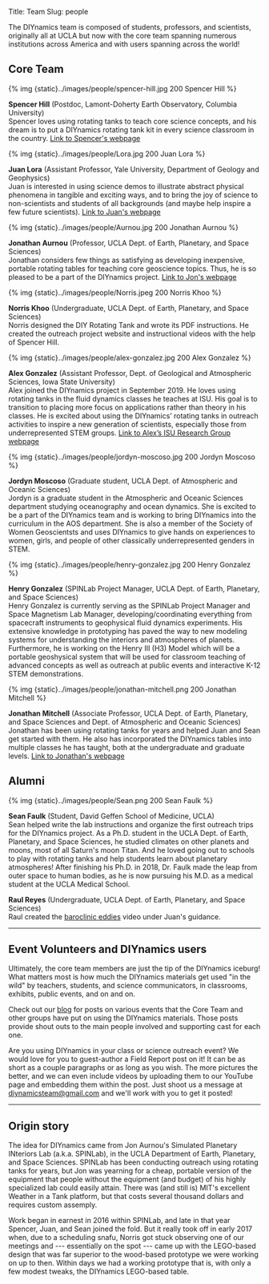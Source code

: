 Title: Team
Slug: people

The DIYnamics team is composed of students, professors, and
scientists, originally all at UCLA but now with the core team spanning
numerous institutions across America and with users spanning across
the world!

## Core Team

{% img {static}../images/people/spencer-hill.jpg 200 Spencer Hill %}

**Spencer Hill** (Postdoc, Lamont-Doherty Earth Observatory, Columbia
University)<br>Spencer loves using rotating tanks to teach core
science concepts, and his dream is to put a DIYnamics rotating tank
kit in every science classroom in the country. [Link to Spencer's
webpage](http://www.ldeo.columbia.edu/~shill)

{% img {static}../images/people/Lora.jpg 200 Juan Lora %}

**Juan Lora** (Assistant Professor, Yale University, Department of
Geology and Geophysics)<br>Juan is interested in using science demos
to illustrate abstract physical phenomena in tangible and exciting
ways, and to bring the joy of science to non-scientists and students
of all backgrounds (and maybe help inspire a few future
scientists). [Link to Juan's
webpage](https://earth.yale.edu/people/juan-lora)

{% img {static}../images/people/Aurnou.jpg 200 Jonathan Aurnou %}

**Jonathan Aurnou** (Professor, UCLA Dept. of Earth, Planetary, and
Space Sciences)<br>Jonathan considers few things as satisfying as
developing inexpensive, portable rotating tables for teaching core
geoscience topics.  Thus, he is so pleased to be a part of the
DIYnamics project. [Link to Jon's
webpage](http://epss.ucla.edu/people/faculty/543/)

{% img {static}../images/people/Norris.jpeg 200 Norris Khoo %}

**Norris Khoo** (Undergraduate, UCLA Dept. of Earth, Planetary, and
Space Sciences)<br>Norris designed the DIY Rotating Tank and wrote its
PDF instructions. He created the outreach project website and
instructional videos with the help of Spencer Hill.

{% img {static}../images/people/alex-gonzalez.jpg 200 Alex Gonzalez %}

**Alex Gonzalez** (Assistant Professor, Dept. of Geological and
Atmospheric Sciences, Iowa State University)<br> Alex joined the
DIYnamics project in September 2019. He loves using rotating tanks in
the fluid dynamics classes he teaches at ISU. His goal is to
transition to placing more focus on applications rather than theory in
his classes. He is excited about using the DIYnamics’ rotating tanks
in outreach activities to inspire a new generation of scientists,
especially those from underrepresented STEM groups. [Link to Alex’s
ISU Research Group webpage](https://tad.ge-at.iastate.edu/)

{% img {static}../images/people/jordyn-moscoso.jpg 200 Jordyn Moscoso %}

**Jordyn Moscoso** (Graduate student, UCLA Dept. of Atmospheric and
Oceanic Sciences)<br>Jordyn is a graduate student in the Atmospheric
and Oceanic Sciences department studying oceanography and ocean
dynamics. She is excited to be a part of the DIYnamics team and is
working to bring DIYnamics into the curriculum in the AOS
department. She is also a member of the Society of Women Geoscientsts
and uses DIYnamics to give hands on experiences to women, girls, and
people of other classically underrepresented genders in STEM.

{% img {static}../images/people/henry-gonzalez.jpg 200 Henry Gonzalez %}

**Henry Gonzalez** (SPINLab Project Manager, UCLA Dept. of Earth,
Planetary, and Space Sciences)<br>Henry Gonzalez is currently serving as
the SPINLab Project Manager and Space Magnetism Lab Manager,
developing/coordinating everything from spacecraft instruments to
geophysical fluid dynamics experiments.  His extensive knowledge in
prototyping has paved the way to new modeling systems for
understanding the interiors and atmospheres of planets.  Furthermore,
he is working on the Henry III (H3) Model which will be a portable
geoshysical system that will be used for classroom teaching of
advanced concepts as well as outreach at public events and interactive
K-12 STEM demonstrations.

{% img {static}../images/people/jonathan-mitchell.png 200 Jonathan Mitchell %}

**Jonathan Mitchell** (Associate Professor, UCLA Dept. of Earth, Planetary,
and Space Sciences and Dept. of Atmospheric and Oceanic
Sciences)<br>Jonathan has been using rotating tanks for years and
helped Juan and Sean get started with them.  He also has incorporated
the DIYnamics tables into multiple classes he has taught, both at the
undergraduate and graduate levels.  [Link to
Jonathan's webpage](http://www2.ess.ucla.edu/~mitch/Home.html)

## Alumni

{% img {static}../images/people/Sean.png 200 Sean Faulk %}

**Sean Faulk** (Student, David Geffen School of Medicine,
UCLA)<br>Sean helped write the lab instructions and organize the first
outreach trips for the DIYnamics project.  As a Ph.D. student in the
UCLA Dept. of Earth, Planetary, and Space Sciences, he studied
climates on other planets and moons, most of all Saturn's moon Titan.
And he loved going out to schools to play with rotating tanks and help
students learn about planetary atmospheres!  After finishing his
Ph.D. in 2018, Dr. Faulk made the leap from outer space to human
bodies, as he is now pursuing his M.D. as a medical student at the
UCLA Medical School.

**Raul Reyes** (Undergraduate, UCLA Dept. of Earth, Planetary, and
Space Sciences)<br>Raul created the [baroclinic
eddies](https://www.youtube.com/watch?v=2nACitkIqNs) video under
Juan's guidance.

---

## Event Volunteers and DIYnamics users

Ultimately, the core team members are just the tip of the DIYnamics
iceburg!  What matters most is how much the DIYnamics materials get
used "in the wild" by teachers, students, and science communicators,
in classrooms, exhibits, public events, and on and on.

Check out our [blog](/pages/blog.html) for posts on various events
that the Core Team and other groups have put on using the DIYnamics
materials.  Those posts provide shout outs to the main people involved
and supporting cast for each one.

Are you using DIYnamics in your class or science outreach event?  We
would love for you to guest-author a Field Report post on it!  It can
be as short as a couple paragraphs or as long as you wish.  The more
pictures the better, and we can even include videos by uploading them
to our YouTube page and embedding them within the post.  Just shoot us
a message at [diynamicsteam@gmail.com](mailto:diynamicsteam@gmail.com)
and we'll work with you to get it posted!

---

## Origin story

The idea for DIYnamics came from Jon Aurnou's Simulated Planetary
INteriors Lab (a.k.a. SPINLab), in the UCLA Department of Earth,
Planetary, and Space Sciences.  SPINLab has been conducting outreach
using rotating tanks for years, but Jon was yearning for a cheap,
portable version of the equipment that people without the equipment
(and budget) of his highly specialized lab could easily attain.  There
was (and still is) MIT's excellent Weather in a Tank platform, but
that costs several thousand dollars and requires custom assemply.

Work began in earnest in 2016 within SPINLab, and late in that year
Spencer, Juan, and Sean joined the fold.  But it really took off in
early 2017 when, due to a scheduling snafu, Norris got stuck observing
one of our meetings and --- essentially on the spot --- came up with
the LEGO-based design that was far superior to the wood-based
prototype we were working on up to then.  Within days we had a working
prototype that is, with only a few modest tweaks, the DIYnamics
LEGO-based table.
